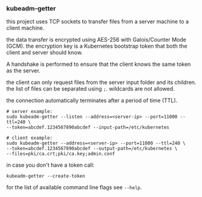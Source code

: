 ### kubeadm-getter

this project uses TCP sockets to transfer files from a server machine
to a client machine.

the data transfer is encrypted using AES-256 with Galois/Counter Mode (GCM).
the encryption key is a Kubernetes bootstrap token that both the client
and server should know.

A handshake is performed to ensure that the client knows the same token
as the server.

the client can only request files from the server input folder and its children.
the list of files can be separated using `;`. wildcards are not allowed.

the connection automatically terminates after a period of time (TTL).

```
# server example:
sudo kubeadm-getter --listen --address=<server-ip> --port=11000 --ttl=240 \
--token=abcdef.1234567890abcdef --input-path=/etc/kubernetes

# client example:
sudo kubeadm-getter --address=<server-ip> --port=11000 --ttl=240 \
--token=abcdef.1234567890abcdef --output-path=/etc/kubernetes \
--files=pki/ca.crt;pki/ca.key;admin.conf
```

in case you don't have a token call:
```
kubeadm-getter --create-token
```

for the list of available command line flags see `--help`.
